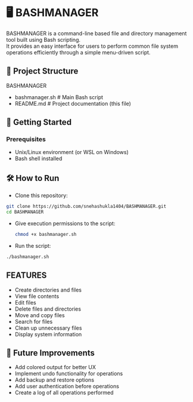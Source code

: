 # 🖥️ BASHMANAGER

BASHMANAGER is a command-line based file and directory management tool built using Bash scripting.  
It provides an easy interface for users to perform common file system operations efficiently through a simple menu-driven script.

## 📂 Project Structure
BASHMANAGER
- bashmanager.sh # Main Bash script
- README.md # Project documentation (this file)

## 🚀 Getting Started

### Prerequisites

- Unix/Linux environment (or WSL on Windows)
- Bash shell installed

## 🛠️ How to Run
- Clone this repository:
```bash
git clone https://github.com/snehashukla1404/BASHMANAGER.git
cd BASHMANAGER
```
- Give execution permissions to the script:
  ```bash
  chmod +x bashmanager.sh
  ```
- Run the script:
```bash
./bashmanager.sh
```

## FEATURES
- Create directories and files
- View file contents
- Edit files
- Delete files and directories
- Move and copy files
- Search for files
- Clean up unnecessary files
- Display system information

## 🧩 Future Improvements
- Add colored output for better UX
- Implement undo functionality for operations
- Add backup and restore options
- Add user authentication before operations
- Create a log of all operations performed

